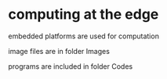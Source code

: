 # computing at the edge 

embedded platforms are used for computation

image files are in folder Images

programs are included in folder Codes
